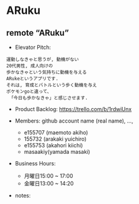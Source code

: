 # ARuku
## remote “ARuku”

* Elevator Pitch:

```
運動しなきゃと思うが, 動機がない 
20代男性, 成人向けの
歩かなきゃという気持ちに動機を与える
ARukeというアプリです.
それは, 育成とバトルという歩く動機を与え
ポケモンgoと違って、
 「今日も歩かなきゃ」と感じさせます.
```

* Product Backlog:
https://trello.com/b/1rdwiUnx


* Members: github account name (real name), ...,
    - e155707 (maemoto akiho)
    - 155732  (arakaki yuichiro)
    - e155753 (akahori kiichi)
    - masaakiy(yamada masaki)

* Business Hours:
    - 月曜日15:00 ~ 17:00
    - 金曜日13:00 ~ 14:20
* notes:
